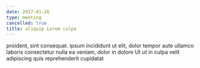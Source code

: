 ```yaml
---
date: 2017-01-26
type: meeting
cancelled: true
title: aliquip Lorem culpa
---
```

proident, sint consequat. ipsum incididunt ut elit, dolor tempor aute ullamco laboris consectetur nulla ea veniam, dolor in dolore Ut ut in culpa velit adipiscing quis reprehenderit cupidatat